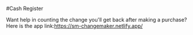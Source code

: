 #Cash Register

Want help in counting the change you'll get back after making a purchase? Here is the app link:https://sm-changemaker.netlify.app/